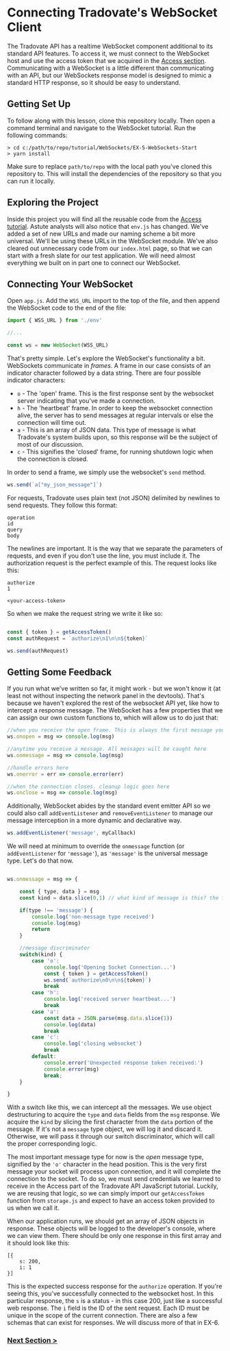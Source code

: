 # Connecting Tradovate's WebSocket Client
<!-- https://github.com/tradovate/example-api-js/tree/main/tutorial/ -->
The Tradovate API has a realtime WebSocket component additional to its standard API features. To access it, we must connect to the
WebSocket host and use the access token that we acquired in the [Access section](https://github.com/tradovate/example-api-js/tree/main/tutorial/Access/EX-0-Access-Start).
Communicating with a WebSocket is a little different than communicating with an API, but our WebSockets response model is
designed to mimic a standard HTTP response, so it should be easy to understand.

## Getting Set Up
To follow along with this lesson, clone this repository locally. Then open a command terminal and navigate to the WebSocket tutorial. 
Run the following commands:

```
> cd c:/path/to/repo/tutorial/WebSockets/EX-5-WebSockets-Start
> yarn install
```

Make sure to replace `path/to/repo` with the local path you've cloned this repository to. This will install the dependencies of the
repository so that you can run it locally.

## Exploring the Project
Inside this project you will find all the reusable code from the [Access tutorial](https://github.com/tradovate/example-api-js/tree/main/tutorial/Access/EX-0-Access-Start). Astute analysts will also notice that `env.js` has changed. We've added a set of new URLs and made our
naming scheme a bit more universal. We'll be using these URLs in the WebSocket module. We've also cleared out unnecessary code from our `index.html` page, so that we can start with a fresh slate for our test application. We will need almost everything we built on in part one to connect our WebSocket.

## Connecting Your WebSocket
Open `app.js`. Add the `WSS_URL` import to the top of the file, and then append the WebSocket code to the end of the file:

```javascript
import { WSS_URL } from './env'

//...

const ws = new WebSocket(WSS_URL)
```

That's pretty simple. Let's explore the WebSocket's functionality a bit. WebSockets communicate in *frames*. A frame in our case consists of
an indicator character followed by a data string. There are four possible indicator characters:
* `o` -  The 'open' frame. This is the first response sent by the websocket server indicating that you've made a connection.
* `h` -  The 'heartbeat' frame. In order to keep the websocket connection alive, the server has to send messages at regular intervals
        or else the connection will time out.
* `a` -  This is an array of JSON data. This type of message is what Tradovate's system builds upon, so this response will be the subject of most of our discussion.
* `c` - This signifies the 'closed' frame, for running shutdown logic when the connection is closed.

In order to send a frame, we simply use the websocket's `send` method.

```javascript
ws.send(`a["my_json_message"]`)
```

For requests, Tradovate uses plain text (not JSON) delimited by newlines to send requests. They follow this format:
```
operation
id
query
body
```
The newlines are important. It is the way that we separate the parameters of requests, and even if you don't use the line, you must
include it. The authorization request is the perfect example of this. The request looks like this:
```
authorize
1

<your-access-token>
```

So when we make the request string we write it like so:

```javascript

const { token } = getAccessToken()
const authRequest = `authorize\n1\n\n${token}`

ws.send(authRequest)
```

## Getting Some Feedback
If you run what we've written so far, it might work - but we won't know it (at least not without inspecting the network panel in the devtools). That's because we haven't explored the rest
of the websocket API yet, like how to intercept a response message. The WebSocket has a few properties that we can assign our own custom functions
to, which will allow us to do just that:

```javascript
//when you receive the open frame. This is always the first message you receive.
ws.onopen = msg => console.log(msg)

//anytime you receive a message. All messages will be caught here
ws.onmessage = msg => console.log(msg)

//handle errors here
ws.onerror = err => console.error(err)

//when the connection closes. cleanup logic goes here
ws.onclose = msg => console.log(msg)
```
Additionally, WebSocket abides by the standard event emitter API so we could also call `addEventListener` and `removeEventListener` to
manage our message interception in a more dynamic and declarative way.

```js
ws.addEventListener('message', myCallback)
```

We will need at minimum to override the `onmessage` function (or `addEventListener` for `'message'`), as `'message'` is the universal message type. Let's do that now.

```javascript

ws.onmessage = msg => {

    const { type, data } = msg
    const kind = data.slice(0,1) // what kind of message is this? the first character lets us know

    if(type !== 'message') { 
        console.log('non-message type received')
        console.log(msg)
        return
    }

    //message discriminator
    switch(kind) {
        case 'o':
            console.log('Opening Socket Connection...')
            const { token } = getAccessToken()
            ws.send(`authorize\n0\n\n${token}`)         
            break
        case 'h':
            console.log('received server heartbeat...')
            break
        case 'a':
            const data = JSON.parse(msg.data.slice(1))
            console.log(data)
            break
        case 'c':
            console.log('closing websocket')
            break
        default:
            console.error('Unexpected response token received:')
            console.error(msg)
            break;
    }

}
```

With a switch like this, we can intercept all the messages. We use object destructuring to acquire the `type` and `data` fields from the
`msg` response. We acquire the `kind` by slicing the first character from the `data` portion of the message. If it's not a `message` type
object, we will log it and discard it. Otherwise, we will pass it through our switch discriminator, which will call the proper corresponding logic. 

The most important message type for now is the *open* message type, signified by the `'o'` character in the head position. This is the very first
message your socket will process upon connection, and it will complete the connection to the socket. To do so, we must send credentials we
learned to receive in the Access part of the Tradovate API JavaScript tutorial. Luckily, we are reusing that logic, so we can simply import
our `getAccessToken` function from `storage.js` and expect to have an access token provided to us when we call it.

When our application runs, we should get an array of JSON objects in response. These objects will be logged to the developer's
console, where we can view them. There should be only one response in this first array and it should look like this:

```
[{
    s: 200,
    i: 1
}]
```

This is the expected success response for the `authorize` operation. If you're seeing this, you've successfully connected to 
the websocket host. In this particular response, the `s` is a status - in this case 200, just like a successful web response. 
The `i` field is the ID of the sent request. Each ID must be unique in the scope of the current connection. There are also
a few schemas that can exist for responses. We will discuss more of that in EX-6.

### [Next Section >](https://github.com/tradovate/example-api-js/tree/main/tutorial/WebSockets/EX-06-Heartbeats)






